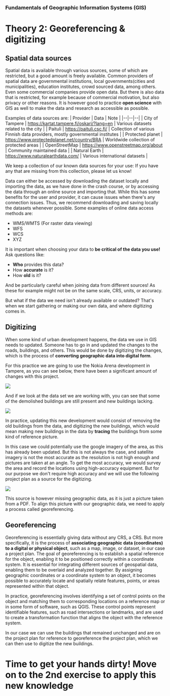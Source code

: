 ### Fundamentals of Geographic Information Systems (GIS)

# Theory 2: Georeferencing & digitizing

## Spatial data sources

Spatial data is available through various sources, some of which are restricted, but a good amount is freely available. Common providers of spatial data are governmental institutions, local governments(cities and municipalities), education institutes, crowd sourced data, among others. Even some commercial companies provide open data. But there is also data that is restricted, for example because of commercial motivation, but also privacy or other reasons. It is however good to practice **open science** with GIS as well to make the data and research as accessible as possible.   

Examples of data sources are:
| Provider | Data | Note |
|--|--|--|
| City of Tampere | https://kartat.tampere.fi/oskari/?lang=en | Various datasets related to the city |
| Paituli | https://paituli.csc.fi/ | Collection of various Finnish data providers, mostly governmental institutes |
| Protected planet | https://www.protectedplanet.net/country/BRA | Worldwide collection of protected areas  |
| OpenStreetMap | https://www.openstreetmap.org/about | Community maintained data |
| Natural Earth | https://www.naturalearthdata.com/ | Various international datasets |

We keep a collection of our known data sources for your use: 
If you have any that are missing from this collection, please let us know! 

Data can either be accessed by downloading the dataset locally and importing the data, as we have done in the crash course, or by accessing the data through an online source and importing that. While this has some benefits for the user and provider, it can cause issues when there's any connection issues. Thus, we recommend downloading and saving locally the datasets whenever possible. Some examples of online data access methods are:
- WMS/WMTS (For raster data viewing)
- WFS
- WCS
- XYZ

It is important when choosing your data to **be critical of the data you use!** Ask questions like:
- **Who** provides this data?
- How **accurate** is it?
- How **old** is it?

And be particularly careful when joining data from different sources! As these for example might not be on the same scale, CRS, units, or accuracy. 

But what if the data we need isn't already available or outdated? That's when we start gathering or making our own data, and where digitizing comes in.  

## Digitizing

When some kind of urban development happens, the data we use in GIS needs to updated. Someone has to go in and updated the changes to the roads, buildings, and others. This would be done by digitizing the changes, which is the process of **converting geographic data into digital form**. 

For this practice we are going to use the Nokia Arena development in Tampere, as you can see below, there have been a significant amount of changes with this project.

![](https://raw.githubusercontent.com/rowan8k/fundamentals-of-gis/master/Assets/2_Theory/GIS_theory1_example.png)

And if we look at the data set we are working with, you can see that some of the demolished buildings are still present and new buildings lacking. 

![](https://raw.githubusercontent.com/rowan8k/fundamentals-of-gis/master/Assets/2_Theory/QGIS_theory1_nokia_outdated.png)

In practice, updating this new development would consist of removing the old buildings from the data, and digitizing the new buildings, which would mean making new buildings in the data by **tracing** the buildings from some kind of reference picture. 

In this case we could potentially use the google imagery of the area, as this has already been updated. But this is not always the case, and satellite imagery is not the most accurate as the resolution is not high enough and pictures are taken at an angle. To get the most accuracy, we would survey the area and record the locations using high-accuracy equipment. But for our purpose we don't require high accuracy and we will use the following project plan as a source for the digitizing. 

![](https://raw.githubusercontent.com/rowan8k/fundamentals-of-gis/master/Assets/2_Theory/GIS_theory1_plan.png)

This source is however missing geographic data, as it is just a picture taken from a PDF. To align this picture with our geographic data, we need to apply a process called georeferencing. 

## Georeferencing

Georeferencing is essentially giving data without any CRS, a CRS. But more specifically, it is the process of **associating geographic data (coordinates) to a digital or physical object**, such as a map, image, or dataset, in our case a project plan. The goal of georeferencing is to establish a spatial reference for the object, enabling it to be positioned correctly within a coordinate system. It is essential for integrating different sources of geospatial data, enabling them to be overlaid and analyzed together. By assigning geographic coordinates or a coordinate system to an object, it becomes possible to accurately locate and spatially relate features, points, or areas represented within that object.

In practice, georeferencing involves identifying a set of control points on the object and matching them to corresponding locations on a reference map or in some form of software, such as QGIS. These control points represent identifiable features, such as road intersections or landmarks, and are used to create a transformation function that aligns the object with the reference system.

In our case we can use the buildings that remained unchanged and are on the project plan for reference to georeference the project plan, which we can then use to digitize the new buildings. 

# Time to get your hands dirty! Move on to the 2nd exercise to apply this new knowledge

<!--stackedit_data:
eyJkaXNjdXNzaW9ucyI6eyJvSmFOSlZwYTFCeDRmd2tpIjp7In
RleHQiOiJXZSBrZWVwIGEgY29sbGVjdGlvbiBvZiBvdXIga25v
d24gZGF0YSBzb3VyY2VzIGZvciB5b3VyIHVzZToiLCJzdGFydC
I6MTI4MCwiZW5kIjoxMzQwfSwiNVB5bHFjTVVpMHVkMUdqViI6
eyJ0ZXh0IjoiR2VvcmVmZXJlbmNpbmciLCJzdGFydCI6NDMyMi
wiZW5kIjo0MzM2fX0sImNvbW1lbnRzIjp7Imh3eUI5c1duS3Fv
eThyRlciOnsiZGlzY3Vzc2lvbklkIjoib0phTkpWcGExQng0Zn
draSIsInN1YiI6ImdoOjQwMzA0Nzg4IiwidGV4dCI6IkFkZCBs
aW5rIiwiY3JlYXRlZCI6MTY4NjMwMzgxMTk1NX0sIlhRNHdQdD
I2Y3VITnJLdHgiOnsiZGlzY3Vzc2lvbklkIjoiNVB5bHFjTVVp
MHVkMUdqViIsInN1YiI6ImdoOjIyMTY4MTU3IiwidGV4dCI6Il
RoaXMgdGhlb3J5IHJlYWRzIGEgbGl0dGxlIG1vcmUgbGlrZSBh
biBleGVyY2lzZS4gSWYgcG9zc2libGUsIEkgd291bGQgdXNlIH
RoaXMgb3Bwb3J0dW5pdHkgdG8gcHJvdmlkZSBtb3JlIGJhY2tn
cm91bmQgb24gZ2VvZ3JhcGhpYyBjb29yZGluYXRlIHN5c3RlbX
MsIHByb2plY3RlZCBjb29yZGluYXRlIHN5c3RlbXMsIGFuZCBh
IGZldyBzZW50ZW5jZXMgYWJvdXQgaG93IEdJUyB0b29scyBzaG
91bGQgYmUgYWJsZSB0byB0cmFuc2Zvcm0gYmV0d2VlbiB0aGVt
LiIsImNyZWF0ZWQiOjE2ODY3MzEzNjIyNTh9fSwiaGlzdG9yeS
I6WzE0NjY3OTI4NDksMTQwNTU3NTA0Niw1NjY0MDQ1NDQsNzM2
NDkzOTc0LDEwOTI0MzM3MDVdfQ==
-->
